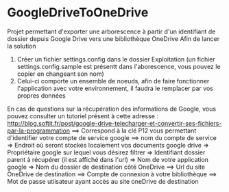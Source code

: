 # GoogleDriveToOneDrive
Projet permettant d'exporter une arborescence à partir d'un identifiant de dossier depuis Google Drive vers une bibliothèque OneDrive
Afin de lancer la solution

1. Créer un fichier settings.config dans le dossier Exploitation (un fichier settings.config.sample est présentt dans l'aborescence, vous pouvez le copier en changeant son nom)
2. Celui-ci comporte un ensemble de noeuds, afin de faire fonctionner l'application avec votre environnement, il faudra le remplacer par vos propres données 

En cas de questions sur la récupération des informations de Google, vous pouvez consulter un tutoriel présent à cette adresse :  http://blog.softit.fr/post/google-drive-telecharger-et-convertir-ses-fichiers-par-la-programmation
<configuration>
  <add key="accountServiceP12" value="C:\GoogleDrive.p12"/>    ==> Correspond à la clé P12 vous permettant d'identifier votre compte de service google
  <add key="accountServiceName" value ="someGuid@developer.gserviceaccount.com" />  ==>  nom du compte de service
  <add key="GoogleLocalFolderStore" value="C:\GoogleDrive\"/> => Endroit où seront stockés localement vos documents google drive
  <add key="ownerToFilter" value="c.burceaux@clt-services.com"/> => Propriétaire google sur lequel vous désirez filtrer
  <add key="folderParentToRetrieve" value="id"/> => Identifiant dossier parent à récupérer (il est affiché dans l'url)
  <add key="applicationName" value="GoogleDriveToOneDrive"/> => Nom de votre application google
  <add key="onedrive:destinationFolder" value="ced"/>  => Nom du dossier de destination côté OneDrive
  <add key="onedrive:urlSite" value ="https://cltservices365-my.sharepoint.com/personal/c_burceaux_cltservices365_onmicrosoft_com"/>  ==> Url du site OneDrive de destination
  <add key="onedrive:login" value="c.burceaux@cltservices365.onmicrosoft.com"/>  ==> Compte de connexion à votre bibliothèque
  <add key="onedrive:password" value="pass"/> ==> Mot de passe utiisateur ayant accès au site oneDrive de destination
</configuration>
